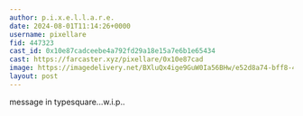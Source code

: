 ```yaml
---
author: p.i.x.e.l.l.a.r.e.
date: 2024-08-01T11:14:26+0000
username: pixellare
fid: 447323
cast_id: 0x10e87cadceebe4a792fd29a18e15a7e6b1e65434
cast: https://farcaster.xyz/pixellare/0x10e87cad
image: https://imagedelivery.net/BXluQx4ige9GuW0Ia56BHw/e52d8a74-bff8-455b-0b2d-10c53c7d8a00/original
layout: post
---
```


message in typesquare...w.i.p..

<img src='https://imagedelivery.net/BXluQx4ige9GuW0Ia56BHw/e52d8a74-bff8-455b-0b2d-10c53c7d8a00/original' alt='' referrerpolicy='no-referrer'/>
